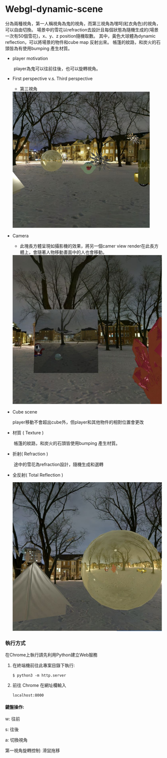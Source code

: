 # Webgl-dynamic-scene

分為兩種視角，第一人稱視角為鬼的視角，而第三視角為嘿呵(紅衣角色)的視角，可以自由切換。
場景中的雪花以refraction去設計且每個狀態為隨機生成的(場景一次有50個雪花)，x、y、z position隨機取數。
其中，黃色大球體為dynamic reflection，可以將場景的物件和cube map 反射出來。
帳篷的紋路，和炭火的石頭皆為有使用bumping 產生材質。

+ player motivation

  ​		player為鬼可以往前往後，也可以旋轉視角。

+ First perspective v.s. Third perspective

  + 第三視角

  <img src=".\images\40771107H_final.jpg" alt="40771107H_final" style="zoom:67%;" />

  

+ Camera 

  + 此塊長方體呈現如攝影機的效果，將另一個camer view render在此長方體上，會隨著人物移動畫面中的人也會移動。

  <img src=".\images\third_scene.jpg" alt="剪貼簿-8" style="zoom:67%;" />

+ Cube scene

  ​	player移動不會超出cube外，但player和其他物件的相對位置會更改

+ 材質 ( Texture )

  ​	帳篷的紋路，和炭火的石頭皆使用bumping 產生材質。

+ 折射( Refraction )

  ​	途中的雪花為refraction設計，隨機生成和選轉

+ 全反射( Total Reflection  )

  <img src="./images/total_reflection.jpg" alt="剪貼簿-9" style="zoom:67%;" />

  

### 執行方式

在Chrome上執行請先利用Python建立Web服務

1. 在終端機前往此專案目錄下執行:

   ```
   $ python3 -m http.server
   ```

   

2. 前往 Chrome 在網址欄輸入

   ```
   localhost:8000
   ```

   



#### 鍵盤操作:

w: 往前

s: 往後

a: 切換視角

第一視角旋轉控制: 滑鼠拖移
